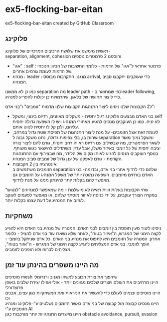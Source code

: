 # ex5-flocking-bar-eitan
ex5-flocking-bar-eitan created by GitHub Classroom

## פלוקינג  
ראשית מימשנו את שלושת הרכיבים המרכזיים של פלוקינג-  
separation, alignment, cohesion
והוספנו 2 פרמטרים נוספים
- "אגו" : self : פרמטר אחראי ל"אגו" של הדמות - כלומר החשיבות של הכיוון הנוכחי של הדמות לעומת גורמים אחרים.
- מנהיג : leader : מנגנון התקרבות מבוסס arrival, כדי שעוקבים יתקבצו סביב המנהיג.

כמו כן לא ממשנו separation  מה leader path - כפי שמתואר בleader following,  כדי ליצור תחושה של בלאגן, שהדמויות כן יכולות להפריע למנהיג. 

ל2 הקבוצות שלנו ניסינו ליצור התנהגות.הקבוצות שלנו מדמות "זומבים" ו"בני אדם":
- בני האדם מבצעים פלוקינג רגיל יחסית - משקלים מאוזנים, רדיוס בינוני, ומשקל self לא זניח.
כמו כן העוקבים מנסים להגיע מאחורי המנהיג ויש לו השפעה גדולה יחסית עליהם, ולכן קל לו יחסית לנווט אותם.
- לעומת זאת אצל הזומבים- על מנת ליצור התנהגות של תפיסת שטח גדול במרחב, ושהות בו, בלי צפיפות גדולה, נתנו משקל גבוה לseparation ומשקל נמוך מאוד לשאר הפרמטרים, מה שבשילוב עם רדיוס ראייה רחב יחסית, גורם להם ליצור צורה יציבה יחסית של כל זומבי באיזור משלו, אבל עדיין משתדלים להישאר כגוש משותף.
בנוסף העוקבים מנסים להגיע לאותו מקום של הלידר, מה שבצירוף עם ההתנהגות הקודמת - גורם לאפקט של ענן גדול של זומבים סביב המנהיג.  
- אינטרציה בין 2 הקבוצות:  
הזומבים משתמשים ב separation שלהם כדי לרדוף אחרי בני אדם, ובדומה- בני האדם בורחים מזומבים. השפעה נמוכה יותר של משקל המנהיג על הזומבים גם מאפשר להם בקלות יותר להינתק ממנו על מנת לרדוף.

שתי הקבוצות בעלות זווית ראייה לא מושלמת - מה שמאפשר למנהיגים "לנטוש" במקרה הצורך עוקבים, על ידי כניסה לאיזור מוסתר שלהם, או מאפשר לפעמים לעוקב לעזוב את המנהיג על דעת עצמו בקלות יותר.

## משחקיות  
ניסינו ליצור מעין תופסת בין זומבים לבני האדם. 
המטרה של מנהיג בני האדם היא להגיע לקצה הימני של המגרש, ה"איזור בטוח", לאחר שלא נשארו עוד בני אדם להציל - כלומר אחרון.
המטרה של הזומבים היא לתפוס את מנהיג בני האדם.
כל אדם שניתקל בזומבי - הופך לזומבי.
בני אדם המצליחים להגיע לקצה הימני של המגרש - ה"אזור בטוח", מצליחים לברוח ולא הופכים לזומבים.

##  מה היינו משפרים בהינתן עוד זמן
מוסיפים mesh שיהפוך את צורת הכובע למשהו מגניב ורנדומלי  
היינו מרחיבים את העולם ויוצרים שלבים מגוונים יותר - אולי אפילו יצירת שלבים באופן פרוצדורלי  
היינו מוסיפים עצמים לעולם כדי להעשיר את הניראות ואת המשחקיות כגון עצים, אבנים וכו  
היינו מנסים קבוצה מול קבוצה של בני אדם כאשר הזומבים נשלטים ע"י פלוקינג ומנהיג הזומבים ע"י AI  
היינו מייצרים התנהגויות יותר מורכבות כגון obstacle avoidance, pursuit, evasion  
